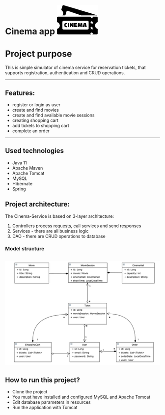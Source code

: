 # Cinema app ![](Icon.png)

# Project purpose
This is simple simulator of cinema service for reservation tickets, that supports registration, authentication and CRUD operations.
___

## Features:
* register or login as user
* create and find movies
* create and find available movie sessions
* creating shopping cart
* add tickets to shopping cart
* complete an order
---

## Used technologies
- Java 11
- Apache Maven
- Apache Tomcat
- MySQL
- Hibernate
- Spring

## Project architecture:
The Cinema-Service is based on 3-layer architecture:
1. Controllers process requests, call services and send responses
2. Services - there are all business logic
3. DAO - there are CRUD operations to database

### Model structure
![](Cinema_Uml.png)
---

## How to run this project?
- Clone the project
- You must have installed and configured MySQL and Apache Tomcat
- Edit database parameters in resources
- Run the application with Tomcat
